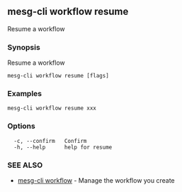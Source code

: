 ## mesg-cli workflow resume

Resume a workflow

### Synopsis

Resume a workflow

```
mesg-cli workflow resume [flags]
```

### Examples

```
mesg-cli workflow resume xxx
```

### Options

```
  -c, --confirm   Confirm
  -h, --help      help for resume
```

### SEE ALSO

* [mesg-cli workflow](mesg-cli_workflow.md)	 - Manage the workflow you create


